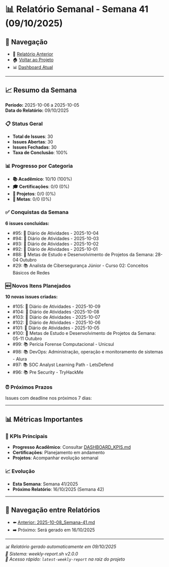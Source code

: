 # 📊 Relatório Semanal - Semana 41 (09/10/2025)

## 🔗 Navegação
- 📄 [Relatório Anterior](./2025-10-08_Semana-41.md)
- 🏠 [Voltar ao Projeto](../../README.md)
- 📊 [Dashboard Atual](../../DASHBOARD_KPIS.md)

---

## 📈 Resumo da Semana
**Período:** 2025-10-06 a 2025-10-05  
**Data do Relatório:** 09/10/2025

### 📋 Status Geral
- **Total de Issues**: 30
- **Issues Abertas**: 30  
- **Issues Fechadas**: 30
- **Taxa de Conclusão**: 100%

### 📊 Progresso por Categoria
- **📚 Acadêmico**: 10/10 (100%)
- **🎓 Certificações**: 0/0 (0%)
- **🚀 Projetos**: 0/0 (0%)
- **🎯 Metas**: 0/0 (0%)

### ✅ Conquistas da Semana
**6 issues concluídas:**
- #95: 📝 Diário de Atividades - 2025-10-04
- #94: 📝 Diário de Atividades - 2025-10-03
- #93: 📝 Diário de Atividades - 2025-10-02
- #92: 📝 Diário de Atividades - 2025-10-01
- #88: 🎯 Metas de Estudo e Desenvolvimento de Projetos da Semana: 28-04 Outubro
- #29: 📚 Analista de Cibersegurança Júnior - Curso 02: Conceitos Básicos de Redes

### 🆕 Novos Itens Planejados
**10 novas issues criadas:**
- #105: 📝 Diário de Atividades - 2025-10-09
- #104: 📝 Diário de Atividades -2025-10-08
- #103: 📝 Diário de Atividades - 2025-10-07
- #102: 📝 Diário de Atividades - 2025-10-06
- #101: 📝 Diário de Atividades - 2025-10-05
- #100: 🎯 Metas de Estudo e Desenvolvimento de Projetos da Semana: 05-11 Outubro
- #99: 📚 Perícia Forense Computacional - Unicsul
- #98: 📚 DevOps: Administração, operação e monitoramento de sistemas - Alura
- #97: 📚 SOC Analyst Learning Path - LetsDefend
- #96: 📚 Pre Security - TryHackMe

### ⏰ Próximos Prazos
Issues com deadline nos próximos 7 dias:

---

## 📊 Métricas Importantes

### 🎯 KPIs Principais
- **Progresso Acadêmico**: Consultar [DASHBOARD_KPIS.md](../../DASHBOARD_KPIS.md)
- **Certificações**: Planejamento em andamento
- **Projetos**: Acompanhar evolução semanal

### 📈 Evolução
- **Esta Semana**: Semana 41/2025
- **Próximo Relatório**: 16/10/2025 (Semana 42)

---

## 🔄 Navegação entre Relatórios
- ⬅️ [Anterior: 2025-10-08_Semana-41.md](./2025-10-08_Semana-41.md)
- ➡️ Próximo: Será gerado em 16/10/2025

---

*📊 Relatório gerado automaticamente em 09/10/2025*  
*🤖 Sistema: weekly-report.sh v2.0.0*  
*🔗 Acesso rápido: `latest-weekly-report` na raiz do projeto*

